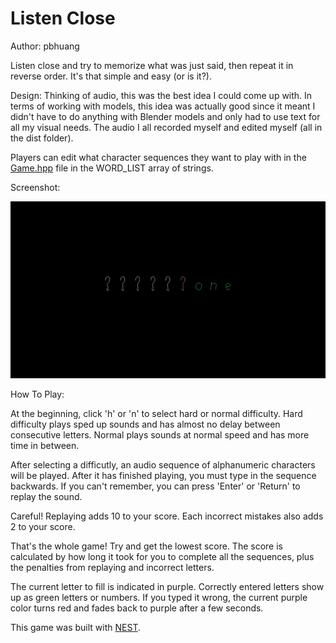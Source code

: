 # Listen Close

Author: pbhuang

Listen close and try to memorize what was just said, then repeat it in reverse order. It's that simple and easy (or is it?).

Design: Thinking of audio, this was the best idea I could come up with. In terms of working with models, this idea was actually good since it meant I didn't have to do anything with Blender models and only had to use text for all my visual needs. The audio I all recorded myself and edited myself (all in the dist folder). 

Players can edit what character sequences they want to play with in the [Game.hpp](Game.hpp) file in the WORD_LIST array of strings.

Screenshot:

![Screenshot:](screenshot.png)

How To Play:

At the beginning, click 'h' or 'n' to select hard or normal difficulty. Hard difficulty plays sped up sounds and has almost no delay between consecutive letters. Normal plays sounds at normal speed and has more time in between.

After selecting a difficutly, an audio sequence of alphanumeric characters will be played. After it has finished playing, you must type in the sequence backwards. If you can't remember, you can press 'Enter' or 'Return' to replay the sound.

Careful! Replaying adds 10 to your score. Each incorrect mistakes also adds 2 to your score.

That's the whole game! Try and get the lowest score. The score is calculated by how long it took for you to complete all the sequences, plus the 
penalties from replaying and incorrect letters.

The current letter to fill is indicated in purple. Correctly entered letters show up as green letters or numbers. If you typed it wrong, the 
current purple color turns red and fades back to purple after a few seconds.

This game was built with [NEST](NEST.md).
